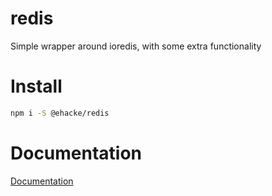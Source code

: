 # redis
Simple wrapper around ioredis, with some extra functionality

# Install
```bash
npm i -S @ehacke/redis
```

# Documentation

[Documentation](docs/modules/_cache_.md)
